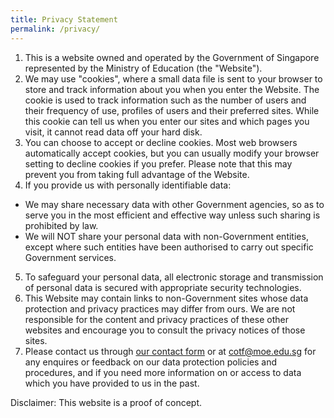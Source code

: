 ```yaml
---
title: Privacy Statement
permalink: /privacy/
---
```

1. This is a website owned and operated by the Government of Singapore represented by the Ministry of Education (the "Website").
2. We may use "cookies", where a small data file is sent to your browser to store and track information about you when you enter the Website. The cookie is used to track information such as the number of users and their frequency of use, profiles of users and their preferred sites. While this cookie can tell us when you enter our sites and which pages you visit, it cannot read data off your hard disk.
3. You can choose to accept or decline cookies. Most web browsers automatically accept cookies, but you can usually modify your browser setting to decline cookies if you prefer. Please note that this may prevent you from taking full advantage of the Website.
4. If you provide us with personally identifiable data:
*  We may share necessary data with other Government agencies, so as to serve you in the most efficient and effective way unless such sharing is prohibited by law.
*  We will NOT share your personal data with non-Government entities, except where such entities have been authorised to carry out specific Government services.
5. To safeguard your personal data, all electronic storage and transmission of personal data is secured with appropriate security technologies.
6.  This Website may contain links to non-Government sites whose data protection and privacy practices may differ from ours. We are not responsible for the content and privacy practices of these other websites and encourage you to consult the privacy notices of those sites.
7.  Please contact us through [our contact form](https://form.gov.sg/6361dd34be44fe00120b0535) or at [cotf@moe.edu.sg](mailto:cotf@moe.edu.sg) for any enquires or feedback on our data protection policies and procedures, and if you need more information on or access to data which you have provided to us in the past.

Disclaimer: This website is a proof of concept.
